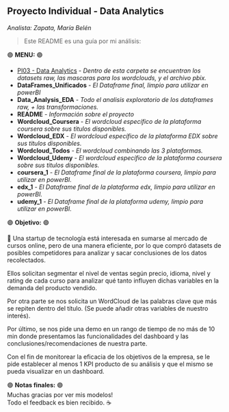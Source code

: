 ## Proyecto Individual - Data Analytics 
_Analista: Zapata, María Belén_

> Este README es una guía por mi análisis:

:purple_circle: **MENU:** :purple_circle:
* [PI03 - Data Analytics](https://drive.google.com/drive/folders/19SNOiDvYxoFcGStg8Espz7MI_lsHHdFc?usp=sharing) - _Dentro de esta carpeta se encuentran los datasets raw, las mascaras para los wordclouds, y el archivo pbix._
* **DataFrames_Unificados** - _El Dataframe final, limpio para utilizar en powerBI_
* **Data_Analysis_EDA** - _Todo el analisis exploratorio de los dataframes raw, + las transformaciones._
* **README** - _Información sobre el proyecto_
* **Wordcloud_Coursera** - _El wordcloud específico de la plataforma coursera sobre sus titulos disponibles._
* **Wordcloud_EDX** - _El wordcloud específico de la plataforma EDX sobre sus titulos disponibles._
* **Wordcloud_Todos** - _El wordcloud combinando las 3 plataformas._
* **Wordcloud_Udemy** - _El wordcloud específico de la plataforma coursera sobre sus titulos disponibles._
* **coursera_1** - _El Dataframe final de la plataforma coursera, limpio para utilizar en powerBI._
* **edx_1** - _El Dataframe final de la plataforma edx, limpio para utilizar en powerBI._
* **udemy_1** - _El Dataframe final de la plataforma udemy, limpio para utilizar en powerBI._

:purple_circle: **Objetivo:** :purple_circle:

:small_blue_diamond: Una startup de tecnología está interesada en sumarse al mercado de cursos online, pero de una manera eficiente, por lo que compró datasets de posibles competidores para analizar y sacar conclusiones de los datos recolectados. <br>

Ellos solicitan segmentar el nivel de ventas según precio, idioma, nivel y rating de cada curso para analizar qué tanto influyen dichas variables en la demanda del producto vendido. <br>

Por otra parte se nos solicita un WordCloud de las palabras clave que más se repiten dentro del título. (Se puede añadir otras variables de nuestro interés). <br>

Por último, se nos pide una demo en un rango de tiempo de no más de 10 min donde presentamos las funcionalidades del dashboard y las conclusiones/recomendaciones de nuestra parte. <br>

Con el fin de monitorear la eficacia de los objetivos de la empresa, se le pide establecer al menos 1 KPI producto de su análisis y que el mismo se pueda visualizar en un dashboard. <br>  


:purple_circle: **Notas finales:** :purple_circle:<br>
Muchas gracias por ver mis modelos! <br> 
Todo el feedback es bien recibido. :coffee: